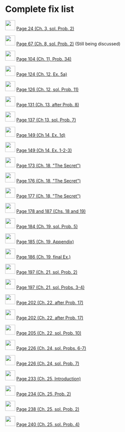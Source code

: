 # Complete fix list

 <img src="../pictures/correction_yellow.svg" width="32px"/> [Page 24 (Ch. 3, sol. Prob. 2)](errata/page24.md)

 <img src="../pictures/correction_red.svg" width="32px"/> [Page 67 (Ch. 8, sol. Prob. 2)](errata/page67.md) (Still being discussed)

 <img src="../pictures/correction_yellow.svg" width="32px"/> [Page 104 (Ch. 11, Prob. 34)](errata/page104.md)

 <img src="../pictures/correction_yellow.svg" width="32px"/> [Page 124 (Ch. 12, Ex. 5a)](errata/page124.md)

 <img src="../pictures/correction_green.svg" width="32px"/> [Page 126 (Ch. 12, sol. Prob. 11)](errata/page126.md)

 <img src="../pictures/correction_yellow.svg" width="32px"/> [Page 131 (Ch. 13, after Prob. 8)](errata/page131.md)

 <img src="../pictures/correction_yellow.svg" width="32px"/> [Page 137 (Ch 13, sol. Prob. 7)](errata/page137.md)

 <img src="../pictures/correction_red.svg" width="32px"/> [Page 149 (Ch 14, Ex. 1d)](errata/page149a.md)

 <img src="../pictures/correction_blue.svg" width="32px"/> [Page 149 (Ch 14, Ex. 1-2-3)](errata/page149b.md)

 <img src="../pictures/correction_yellow.svg" width="32px"/> [Page 173 (Ch. 18, "The Secret")](errata/page173.md)

 <img src="../pictures/correction_red.svg" width="32px"/> [Page 176 (Ch. 18, "The Secret")](errata/page176.md)

 <img src="../pictures/correction_yellow.svg" width="32px"/> [Page 177 (Ch. 18, "The Secret")](errata/page177.md)

 <img src="../pictures/correction_blue.svg" width="32px"/> [Page 178 and 187 (Chs. 18 and 19)](errata/page178.md)

 <img src="../pictures/correction_yellow.svg" width="32px"/> [Page 184 (Ch. 19, sol. Prob. 5)](errata/page184.md)

 <img src="../pictures/correction_yellow.svg" width="32px"/> [Page 185 (Ch. 19, Appendix)](errata/page185.md)

 <img src="../pictures/correction_blue.svg" width="32px"/> [Page 186 (Ch. 19, final Ex.)](errata/page186.md)

 <img src="../pictures/correction_red.svg" width="32px"/> [Page 197 (Ch. 21, sol. Prob. 2)](errata/page197a.md)

 <img src="../pictures/correction_green.svg" width="32px"/> [Page 197 (Ch. 21, sol. Probs. 3-4)](errata/page197b.md)

 <img src="../pictures/correction_blue.svg" width="32px"/> [Page 202 (Ch. 22, after Prob. 17)](errata/page202a.md)

 <img src="../pictures/correction_black.svg" width="32px"/> [Page 202 (Ch. 22, after Prob. 17)](errata/page202b.md)

 <img src="../pictures/correction_yellow.svg" width="32px"/> [Page 205 (Ch. 22, sol. Prob. 10)](errata/page205.md)

 <img src="../pictures/correction_yellow.svg" width="32px"/> [Page 226 (Ch. 24, sol. Probs. 6-7)](errata/page226a.md)

 <img src="../pictures/correction_green.svg" width="32px"/> [Page 226 (Ch. 24, sol. Prob. 7)](errata/page226b.md)

 <img src="../pictures/correction_yellow.svg" width="32px"/> [Page 233 (Ch. 25, Introduction)](errata/page233.md)

 <img src="../pictures/correction_yellow.svg" width="32px"/> [Page 234 (Ch. 25, Prob. 2)](errata/page234.md)

 <img src="../pictures/correction_green.svg" width="32px"/> [Page 238 (Ch. 25, sol. Prob. 2)](errata/page238.md)

 <img src="../pictures/correction_yellow.svg" width="32px"/> [Page 240 (Ch. 25, sol. Prob. 4)](errata/page240.md)

